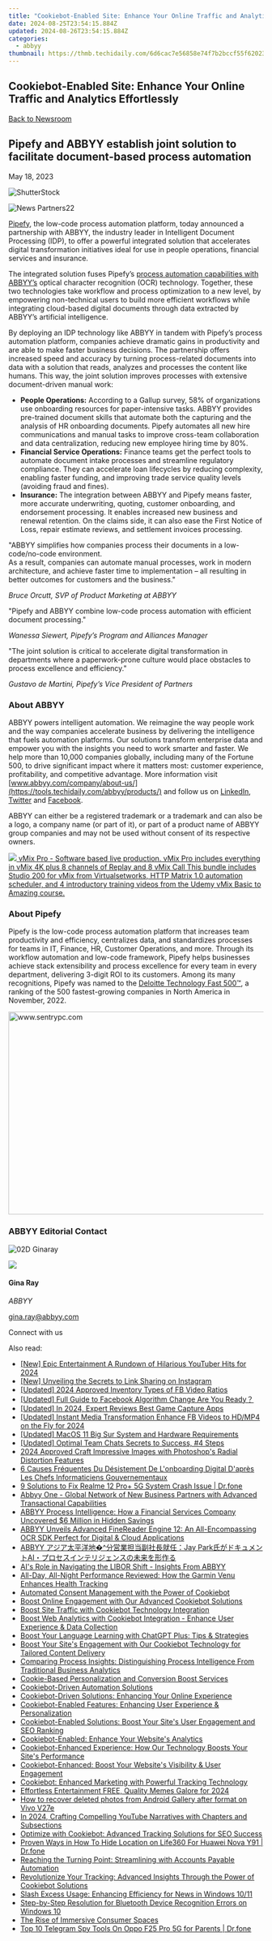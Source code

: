 ```yaml
---
title: "Cookiebot-Enabled Site: Enhance Your Online Traffic and Analytics Effortlessly"
date: 2024-08-25T23:54:15.884Z
updated: 2024-08-26T23:54:15.884Z
categories:
  - abbyy
thumbnail: https://thmb.techidaily.com/6d6cac7e56858e74f7b2bccf55f62023ebda6695ca7ede5596cad05ed3aac833.jpg
---
```


## Cookiebot-Enabled Site: Enhance Your Online Traffic and Analytics Effortlessly

[Back to Newsroom](https://tools.techidaily.com/abbyy/products/)

## Pipefy and ABBYY establish joint solution to facilitate document-based process automation

May 18, 2023

![ShutterStock](https://content.abbyy.com/-/media/project/abbyy/abbyy/branchtemplates/shutterstock_1272462163_1296-x-729.jpg?h=729&iar=0&w=1296)

![News Partners22](https://static4.abbyy.com/abbyycommedia/33843/news-partners22.jpg) 

[Pipefy](https://www.pipefy.com/), the low-code process automation platform, today announced a partnership with ABBYY, the industry leader in Intelligent Document Processing (IDP), to offer a powerful integrated solution that accelerates digital transformation initiatives ideal for use in people operations, financial services and insurance.

The integrated solution fuses Pipefy’s [process automation capabilities with ABBYY’s](https://tools.techidaily.com/abbyy/products/) optical character recognition (OCR) technology. Together, these two technologies take workflow and process optimization to a new level, by empowering non-technical users to build more efficient workflows while integrating cloud-based digital documents through data extracted by ABBYY’s artificial intelligence.

By deploying an IDP technology like ABBYY in tandem with Pipefy’s process automation platform, companies achieve dramatic gains in productivity and are able to make faster business decisions. The partnership offers increased speed and accuracy by turning process-related documents into data with a solution that reads, analyzes and processes the content like humans. This way, the joint solution improves processes with extensive document-driven manual work:

* **People Operations:** According to a Gallup survey, 58% of organizations use onboarding resources for paper-intensive tasks. ABBYY provides pre-trained document skills that automate both the capturing and the analysis of HR onboarding documents. Pipefy automates all new hire communications and manual tasks to improve cross-team collaboration and data centralization, reducing new employee hiring time by 80%.
* **Financial Service Operations:** Finance teams get the perfect tools to automate document intake processes and streamline regulatory compliance. They can accelerate loan lifecycles by reducing complexity, enabling faster funding, and improving trade service quality levels (avoiding fraud and fines).
* **Insurance:** The integration between ABBYY and Pipefy means faster, more accurate underwriting, quoting, customer onboarding, and endorsement processing. It enables increased new business and renewal retention. On the claims side, it can also ease the First Notice of Loss, repair estimate reviews, and settlement invoices processing.

"ABBYY simplifies how companies process their documents in a low-code/no-code environment.   
As a result, companies can automate manual processes, work in modern architecture, and achieve faster time to implementation – all resulting in better outcomes for customers and the business."

_Bruce Orcutt, SVP of Product Marketing at ABBYY_

"Pipefy and ABBYY combine low-code process automation with efficient document processing."

_Wanessa Siewert, Pipefy’s Program and Alliances Manager_

"The joint solution is critical to accelerate digital transformation in departments where a paperwork-prone culture would place obstacles to process excellence and efficiency."

_Gustavo de Martini, Pipefy’s Vice President of Partners_

### About ABBYY

ABBYY powers intelligent automation. We reimagine the way people work and the way companies accelerate business by delivering the intelligence that fuels automation platforms. Our solutions transform enterprise data and empower you with the insights you need to work smarter and faster. We help more than 10,000 companies globally, including many of the Fortune 500, to drive significant impact where it matters most: customer experience, profitability, and competitive advantage. More information visit [www.abbyy.com/company/about-us/](https://tools.techidaily.com/abbyy/products/) and follow us on [LinkedIn](https://www.linkedin.com/company/abbyy), [Twitter](https://twitter.com/ABBYY%5FSoftware) and [Facebook](https://www.facebook.com/ABBYYsoft).

ABBYY can either be a registered trademark or a trademark and can also be a logo, a company name (or part of it), or part of a product name of ABBYY group companies and may not be used without consent of its respective owners.

<!-- affiliate ads begin -->
<a href="https://secure.2checkout.com/order/checkout.php?PRODS=30901410&QTY=1&AFFILIATE=108875&CART=1"> <img src="https://secure.avangate.com/images/merchant/ce9a6fb2becc2d235e62b125e9260102/products/copy_1_copy_vMixCallScreenshot1-large.jpg" border="0"> vMix Pro - Software based live production. vMix Pro includes everything in vMix 4K plus 8 channels of Replay and 8 vMix Call 
This bundle includes Studio 200 for vMix from Virtualsetworks, HTTP Matrix 1.0 automation scheduler, and 4 introductory training videos from the Udemy vMix Basic to Amazing course. </a>
<!-- affiliate ads end -->
### About Pipefy

Pipefy is the low-code process automation platform that increases team productivity and efficiency, centralizes data, and standardizes processes for teams in IT, Finance, HR, Customer Operations, and more. Through its workflow automation and low-code framework, Pipefy helps businesses achieve stack extensibility and process excellence for every team in every department, delivering 3-digit ROI to its customers. Among its many recognitions, Pipefy was named to the [Deloitte Technology Fast 500™](https://www.globenewswire.com/Tracker?data=L4P4CtPwtdXtpVLiV6cfqyiiRtxpBqyS2SAXp-Uu3aDCUyG3QAi5wQaOrJhTvsG9CfLh3GwDtY7OUnu6pkJh4akYx%5FcDwV9%5FPwVdssnM23XANkv74ij3fskp4E8dyyEzcEDgIMPPH1qiFcz-No4K6xVUIjdxlE1kGZJFCO7raCaNZJOFKtl32Fn9gUKPcciiT5vwVF5cuxUd4QIlmM1Klbyq3ZpqnXouCvINiDiNywZMKPOygKPBVa0fp1BTtTdIFJbcz7rdKtI-Lczo53lOfJrB7RsuEEvNTEDQ1vStbicQLWAeeJr3urPr%5FVRFgKpLVikSHwAC3Twf95EkpnYx0u5qlIo0VxCuGW6NMe-uMl-ZLsGk6sEUTDDmkrSU2P46), a ranking of the 500 fastest-growing companies in North America in November, 2022.

<!-- affiliate ads begin -->
<a href="https://sentrypc.7eer.net/c/5597632/398453/3022" target="_top" id="398453"><img src="//a.impactradius-go.com/display-ad/3022-398453" border="0" alt="www.sentrypc.com" width="580" height="400"/></a><img height="0" width="0" src="https://sentrypc.7eer.net/i/5597632/398453/3022" style="position:absolute;visibility:hidden;" border="0" />
<!-- affiliate ads end -->
### ABBYY Editorial Contact

![02D Ginaray](https://static2.abbyy.com/abbyycommedia/23662/02d-ginaray.png)

<!-- affiliate ads begin -->
<a href="https://shop.incomedia.eu/order/checkout.php?PRODS=39655089&QTY=1&AFFILIATE=108875&CART=1"><img src="https://incomedia.eu/files/images/affiliates/wa/01_WA_728x90.jpg" border="0"></a>
<!-- affiliate ads end -->
#### Gina Ray

_ABBYY_

[gina.ray@abbyy.com](https://tools.techidaily.com/abbyy/products/) 

  
Connect with us

<ins class="adsbygoogle"
     style="display:block"
     data-ad-format="autorelaxed"
     data-ad-client="ca-pub-7571918770474297"
     data-ad-slot="1223367746"></ins>



<ins class="adsbygoogle"
     style="display:block"
     data-ad-client="ca-pub-7571918770474297"
     data-ad-slot="8358498916"
     data-ad-format="auto"
     data-full-width-responsive="true"></ins>

<span class="atpl-alsoreadstyle">Also read:</span>
<div><ul>
<li><a href="https://youtube-web.techidaily.com/pic-entertainment-a-rundown-of-hilarious-youtuber-hits-for-2024/"><u>[New] Epic Entertainment  A Rundown of Hilarious YouTuber Hits for 2024</u></a></li>
<li><a href="https://instagram-clips.techidaily.com/new-unveiling-the-secrets-to-link-sharing-on-instagram/"><u>[New] Unveiling the Secrets to Link Sharing on Instagram</u></a></li>
<li><a href="https://facebook-video-content.techidaily.com/updated-2024-approved-inventory-types-of-fb-video-ratios/"><u>[Updated] 2024 Approved  Inventory  Types of FB Video Ratios</u></a></li>
<li><a href="https://facebook-videos.techidaily.com/updated-full-guide-to-facebook-algorithm-change-are-you-ready/"><u>[Updated] Full Guide to Facebook Algorithm Change   Are You Ready？</u></a></li>
<li><a href="https://facebook-record-videos.techidaily.com/updated-in-2024-expert-reviews-best-game-capture-apps/"><u>[Updated] In 2024, Expert Reviews  Best Game Capture Apps</u></a></li>
<li><a href="https://facebook-video-recording.techidaily.com/updated-instant-media-transformation-enhance-fb-videos-to-hdmp4-on-the-fly-for-2024/"><u>[Updated] Instant Media Transformation  Enhance FB Videos to HD/MP4 on the Fly for 2024</u></a></li>
<li><a href="https://some-guidance.techidaily.com/updated-macos-11-big-sur-system-and-hardware-requirements/"><u>[Updated] MacOS 11 Big Sur  System and Hardware Requirements</u></a></li>
<li><a href="https://digital-screen-recording.techidaily.com/updated-optimal-team-chats-secrets-to-success-4-steps/"><u>[Updated] Optimal Team Chats  Secrets to Success, #4 Steps</u></a></li>
<li><a href="https://extra-hints.techidaily.com/2024-approved-craft-impressive-images-with-photoshops-radial-distortion-features/"><u>2024 Approved  Craft Impressive Images with Photoshop's Radial Distortion Features</u></a></li>
<li><a href="https://discover-brilliant.techidaily.com/6-causes-frequentes-du-desistement-de-lonboarding-digital-dapres-les-chefs-informaticiens-gouvernementaux/"><u>6 Causes Fréquentes Du Désistement De L'onboarding Digital D'après Les Chefs Informaticiens Gouvernementaux</u></a></li>
<li><a href="https://howto.techidaily.com/9-solutions-to-fix-realme-12-proplus-5g-system-crash-issue-drfone-by-drfone-fix-android-problems-fix-android-problems/"><u>9 Solutions to Fix Realme 12 Pro+ 5G System Crash Issue | Dr.fone</u></a></li>
<li><a href="https://discover-brilliant.techidaily.com/abbyy-one-global-network-of-new-business-partners-with-advanced-transactional-capabilities/"><u>Abbyy One - Global Network of New Business Partners with Advanced Transactional Capabilities</u></a></li>
<li><a href="https://discover-brilliant.techidaily.com/abbyy-process-intelligence-how-a-financial-services-company-uncovered-6-million-in-hidden-savings/"><u>ABBYY Process Intelligence: How a Financial Services Company Uncovered $6 Million in Hidden Savings</u></a></li>
<li><a href="https://discover-brilliant.techidaily.com/abbyy-unveils-advanced-finereader-engine-12-an-all-encompassing-ocr-sdk-perfect-for-digital-and-cloud-applications/"><u>ABBYY Unveils Advanced FineReader Engine 12: An All-Encompassing OCR SDK Perfect for Digital & Cloud Applications</u></a></li>
<li><a href="https://discover-brilliant.techidaily.com/abbyy-jay-parkai/"><u>ABBYY アジア太平洋地�^分営業担当副社長就任：Jay Park氏がドキュメントAI・プロセスインテリジェンスの未来を形作る</u></a></li>
<li><a href="https://discover-brilliant.techidaily.com/ais-role-in-navigating-the-libor-shift-insights-from-abbyy/"><u>AI's Role in Navigating the LIBOR Shift - Insights From ABBYY</u></a></li>
<li><a href="https://buynow-marvelous.techidaily.com/all-day-all-night-performance-reviewed-how-the-garmin-venu-enhances-health-tracking/"><u>All-Day, All-Night Performance Reviewed: How the Garmin Venu Enhances Health Tracking</u></a></li>
<li><a href="https://discover-brilliant.techidaily.com/automated-consent-management-with-the-power-of-cookiebot/"><u>Automated Consent Management with the Power of Cookiebot</u></a></li>
<li><a href="https://discover-brilliant.techidaily.com/boost-online-engagement-with-our-advanced-cookiebot-solutions/"><u>Boost Online Engagement with Our Advanced Cookiebot Solutions</u></a></li>
<li><a href="https://discover-brilliant.techidaily.com/boost-site-traffic-with-cookiebot-technology-integration/"><u>Boost Site Traffic with Cookiebot Technology Integration</u></a></li>
<li><a href="https://discover-brilliant.techidaily.com/boost-web-analytics-with-cookiebot-integration-enhance-user-experience-and-data-collection/"><u>Boost Web Analytics with Cookiebot Integration - Enhance User Experience & Data Collection</u></a></li>
<li><a href="https://tech-revival.techidaily.com/boost-your-language-learning-with-chatgpt-plus-tips-and-strategies/"><u>Boost Your Language Learning with ChatGPT Plus: Tips & Strategies</u></a></li>
<li><a href="https://discover-brilliant.techidaily.com/boost-your-sites-engagement-with-our-cookiebot-technology-for-tailored-content-delivery/"><u>Boost Your Site's Engagement with Our Cookiebot Technology for Tailored Content Delivery</u></a></li>
<li><a href="https://discover-brilliant.techidaily.com/comparing-process-insights-distinguishing-process-intelligence-from-traditional-business-analytics/"><u>Comparing Process Insights: Distinguishing Process Intelligence From Traditional Business Analytics</u></a></li>
<li><a href="https://discover-brilliant.techidaily.com/cookie-based-personalization-and-conversion-boost-services/"><u>Cookie-Based Personalization and Conversion Boost Services</u></a></li>
<li><a href="https://discover-brilliant.techidaily.com/cookiebot-driven-automation-solutions/"><u>Cookiebot-Driven Automation Solutions</u></a></li>
<li><a href="https://discover-brilliant.techidaily.com/cookiebot-driven-solutions-enhancing-your-online-experience/"><u>Cookiebot-Driven Solutions: Enhancing Your Online Experience</u></a></li>
<li><a href="https://discover-brilliant.techidaily.com/cookiebot-enabled-features-enhancing-user-experience-and-personalization/"><u>Cookiebot-Enabled Features: Enhancing User Experience & Personalization</u></a></li>
<li><a href="https://discover-brilliant.techidaily.com/cookiebot-enabled-solutions-boost-your-sites-user-engagement-and-seo-ranking/"><u>Cookiebot-Enabled Solutions: Boost Your Site's User Engagement and SEO Ranking</u></a></li>
<li><a href="https://discover-brilliant.techidaily.com/cookiebot-enabled-enhance-your-websites-analytics/"><u>Cookiebot-Enabled: Enhance Your Website's Analytics</u></a></li>
<li><a href="https://discover-brilliant.techidaily.com/cookiebot-enhanced-experience-how-our-technology-boosts-your-sites-performance/"><u>Cookiebot-Enhanced Experience: How Our Technology Boosts Your Site's Performance</u></a></li>
<li><a href="https://discover-brilliant.techidaily.com/cookiebot-enhanced-boost-your-websites-visibility-and-user-engagement/"><u>Cookiebot-Enhanced: Boost Your Website's Visibility & User Engagement</u></a></li>
<li><a href="https://discover-brilliant.techidaily.com/cookiebot-enhanced-marketing-with-powerful-tracking-technology/"><u>Cookiebot: Enhanced Marketing with Powerful Tracking Technology</u></a></li>
<li><a href="https://fox-links.techidaily.com/effortless-entertainment-free-quality-memes-galore-for-2024/"><u>Effortless Entertainment  FREE, Quality Memes Galore for 2024</u></a></li>
<li><a href="https://blog-min.techidaily.com/how-to-recover-deleted-photos-from-android-gallery-after-format-on-vivo-v27e-by-stellar-photo-recovery-android-mobile-photo-recover/"><u>How to recover deleted photos from Android Gallery after format on Vivo V27e</u></a></li>
<li><a href="https://youtube-data.techidaily.com/24-crafting-compelling-youtube-narratives-with-chapters-and-subsections/"><u>In 2024, Crafting Compelling YouTube Narratives with Chapters and Subsections</u></a></li>
<li><a href="https://discover-brilliant.techidaily.com/optimize-with-cookiebot-advanced-tracking-solutions-for-seo-success/"><u>Optimize with Cookiebot: Advanced Tracking Solutions for SEO Success</u></a></li>
<li><a href="https://location-social.techidaily.com/proven-ways-in-how-to-hide-location-on-life360-for-huawei-nova-y91-drfone-by-drfone-virtual-android/"><u>Proven Ways in How To Hide Location on Life360 For Huawei Nova Y91 | Dr.fone</u></a></li>
<li><a href="https://discover-brilliant.techidaily.com/reaching-the-turning-point-streamlining-with-accounts-payable-automation/"><u>Reaching the Turning Point: Streamlining with Accounts Payable Automation</u></a></li>
<li><a href="https://discover-brilliant.techidaily.com/revolutionize-your-tracking-advanced-insights-through-the-power-of-cookiebot-solutions/"><u>Revolutionize Your Tracking: Advanced Insights Through the Power of Cookiebot Solutions</u></a></li>
<li><a href="https://win11-tips.techidaily.com/slash-excess-usage-enhancing-efficiency-for-news-in-windows-1011/"><u>Slash Excess Usage: Enhancing Efficiency for News in Windows 10/11</u></a></li>
<li><a href="https://win-amazing.techidaily.com/step-by-step-resolution-for-bluetooth-device-recognition-errors-on-windows-10/"><u>Step-by-Step Resolution for Bluetooth Device Recognition Errors on Windows 10</u></a></li>
<li><a href="https://extra-tips.techidaily.com/the-rise-of-immersive-consumer-spaces/"><u>The Rise of Immersive Consumer Spaces</u></a></li>
<li><a href="https://android-location-track.techidaily.com/top-10-telegram-spy-tools-on-oppo-f25-pro-5g-for-parents-drfone-by-drfone-virtual-android/"><u>Top 10 Telegram Spy Tools On Oppo F25 Pro 5G for Parents | Dr.fone</u></a></li>
</ul></div>

